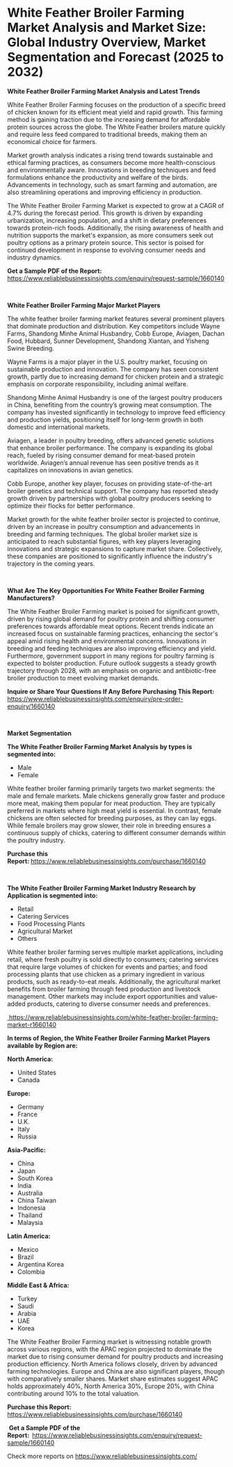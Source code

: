 <p><h1>White Feather Broiler Farming Market Analysis and Market Size: Global Industry Overview, Market Segmentation and Forecast (2025 to 2032)</h1></p><p><strong>White Feather Broiler Farming Market Analysis and Latest Trends</strong></p>
<p><p>White Feather Broiler Farming focuses on the production of a specific breed of chicken known for its efficient meat yield and rapid growth. This farming method is gaining traction due to the increasing demand for affordable protein sources across the globe. The White Feather broilers mature quickly and require less feed compared to traditional breeds, making them an economical choice for farmers.</p><p>Market growth analysis indicates a rising trend towards sustainable and ethical farming practices, as consumers become more health-conscious and environmentally aware. Innovations in breeding techniques and feed formulations enhance the productivity and welfare of the birds. Advancements in technology, such as smart farming and automation, are also streamlining operations and improving efficiency in production.</p><p>The White Feather Broiler Farming Market is expected to grow at a CAGR of 4.7% during the forecast period. This growth is driven by expanding urbanization, increasing population, and a shift in dietary preferences towards protein-rich foods. Additionally, the rising awareness of health and nutrition supports the market's expansion, as more consumers seek out poultry options as a primary protein source. This sector is poised for continued development in response to evolving consumer needs and industry dynamics.</p></p>
<p><strong>Get a Sample PDF of the Report:&nbsp;</strong> <a href="https://www.reliablebusinessinsights.com/enquiry/request-sample/1660140?utm_campaign=3043&utm_medium=2&utm_source=Github&utm_content=ia&utm_term=29032025&utm_id=white-feather-broiler-farming">https://www.reliablebusinessinsights.com/enquiry/request-sample/1660140</a></p>
<p>&nbsp;</p>
<p><strong>White Feather Broiler Farming Major Market Players</strong></p>
<p><p>The white feather broiler farming market features several prominent players that dominate production and distribution. Key competitors include Wayne Farms, Shandong Minhe Animal Husbandry, Cobb Europe, Aviagen, Dachan Food, Hubbard, Sunner Development, Shandong Xiantan, and Yisheng Swine Breeding. </p><p>Wayne Farms is a major player in the U.S. poultry market, focusing on sustainable production and innovation. The company has seen consistent growth, partly due to increasing demand for chicken protein and a strategic emphasis on corporate responsibility, including animal welfare.</p><p>Shandong Minhe Animal Husbandry is one of the largest poultry producers in China, benefiting from the country’s growing meat consumption. The company has invested significantly in technology to improve feed efficiency and production yields, positioning itself for long-term growth in both domestic and international markets.</p><p>Aviagen, a leader in poultry breeding, offers advanced genetic solutions that enhance broiler performance. The company is expanding its global reach, fueled by rising consumer demand for meat-based protein worldwide. Aviagen’s annual revenue has seen positive trends as it capitalizes on innovations in avian genetics.</p><p>Cobb Europe, another key player, focuses on providing state-of-the-art broiler genetics and technical support. The company has reported steady growth driven by partnerships with global poultry producers seeking to optimize their flocks for better performance.</p><p>Market growth for the white feather broiler sector is projected to continue, driven by an increase in poultry consumption and advancements in breeding and farming techniques. The global broiler market size is anticipated to reach substantial figures, with key players leveraging innovations and strategic expansions to capture market share. Collectively, these companies are positioned to significantly influence the industry's trajectory in the coming years.</p></p>
<p>&nbsp;</p>
<p><strong>What Are The Key Opportunities For White Feather Broiler Farming Manufacturers?</strong></p>
<p><p>The White Feather Broiler Farming market is poised for significant growth, driven by rising global demand for poultry protein and shifting consumer preferences towards affordable meat options. Recent trends indicate an increased focus on sustainable farming practices, enhancing the sector's appeal amid rising health and environmental concerns. Innovations in breeding and feeding techniques are also improving efficiency and yield. Furthermore, government support in many regions for poultry farming is expected to bolster production. Future outlook suggests a steady growth trajectory through 2028, with an emphasis on organic and antibiotic-free broiler production to meet evolving market demands.</p></p>
<p><strong>Inquire or Share Your Questions If Any Before Purchasing This Report:</strong> <a href="https://www.reliablebusinessinsights.com/enquiry/pre-order-enquiry/1660140?utm_campaign=3043&utm_medium=2&utm_source=Github&utm_content=ia&utm_term=29032025&utm_id=white-feather-broiler-farming">https://www.reliablebusinessinsights.com/enquiry/pre-order-enquiry/1660140</a></p>
<p>&nbsp;</p>
<p><strong>Market Segmentation</strong></p>
<p><strong>The White Feather Broiler Farming Market Analysis by types is segmented into:</strong></p>
<p><ul><li>Male</li><li>Female</li></ul></p>
<p><p>White feather broiler farming primarily targets two market segments: the male and female markets. Male chickens generally grow faster and produce more meat, making them popular for meat production. They are typically preferred in markets where high meat yield is essential. In contrast, female chickens are often selected for breeding purposes, as they can lay eggs. While female broilers may grow slower, their role in breeding ensures a continuous supply of chicks, catering to different consumer demands within the poultry industry.</p></p>
<p><strong>Purchase this Report:&nbsp;</strong><a href="https://www.reliablebusinessinsights.com/purchase/1660140?utm_campaign=3043&utm_medium=2&utm_source=Github&utm_content=ia&utm_term=29032025&utm_id=white-feather-broiler-farming">https://www.reliablebusinessinsights.com/purchase/1660140</a></p>
<p>&nbsp;</p>
<p><strong>The White Feather Broiler Farming Market Industry Research by Application is segmented into:</strong></p>
<p><ul><li>Retail</li><li>Catering Services</li><li>Food Processing Plants</li><li>Agricultural Market</li><li>Others</li></ul></p>
<p><p>White feather broiler farming serves multiple market applications, including retail, where fresh poultry is sold directly to consumers; catering services that require large volumes of chicken for events and parties; and food processing plants that use chicken as a primary ingredient in various products, such as ready-to-eat meals. Additionally, the agricultural market benefits from broiler farming through feed production and livestock management. Other markets may include export opportunities and value-added products, catering to diverse consumer needs and preferences.</p></p>
<p><a href="https://www.reliablebusinessinsights.com/white-feather-broiler-farming-market-r1660140?utm_campaign=3043&utm_medium=2&utm_source=Github&utm_content=ia&utm_term=29032025&utm_id=white-feather-broiler-farming">&nbsp;https://www.reliablebusinessinsights.com/white-feather-broiler-farming-market-r1660140</a></p>
<p><strong>In terms of Region, the White Feather Broiler Farming Market Players available by Region are:</strong></p>
<p>
    <p> <strong> North America: </strong>
        <ul>
            <li>United States</li>
            <li>Canada</li>
        </ul>
        </p> 
    <p> <strong> Europe: </strong>
        <ul>
            <li>Germany</li>
            <li>France</li>
            <li>U.K.</li>
            <li>Italy</li>
            <li>Russia</li>
        </ul>
        </p> 
    <p> <strong> Asia-Pacific: </strong>
        <ul>
            <li>China</li>
            <li>Japan</li>
            <li>South Korea</li>
            <li>India</li>
            <li>Australia</li>
            <li>China Taiwan</li>
            <li>Indonesia</li>
            <li>Thailand</li>
            <li>Malaysia</li>
        </ul>
        </p> 
    <p> <strong> Latin America: </strong>
        <ul>
            <li>Mexico</li>
            <li>Brazil</li>
            <li>Argentina Korea</li>
            <li>Colombia</li>
        </ul>
        </p> 
    <p> <strong> Middle East & Africa: </strong>
        <ul>
            <li>Turkey</li>
            <li>Saudi</li>
            <li>Arabia</li>
            <li>UAE</li>
            <li>Korea</li>
        </ul>
    </p>
    </p>
<p><p>The White Feather Broiler Farming market is witnessing notable growth across various regions, with the APAC region projected to dominate the market due to rising consumer demand for poultry products and increasing production efficiency. North America follows closely, driven by advanced farming technologies. Europe and China are also significant players, though with comparatively smaller shares. Market share estimates suggest APAC holds approximately 40%, North America 30%, Europe 20%, with China contributing around 10% to the total valuation.</p></p>
<p><strong>Purchase this Report: </strong><a href="https://www.reliablebusinessinsights.com/purchase/1660140?utm_campaign=3043&utm_medium=2&utm_source=Github&utm_content=ia&utm_term=29032025&utm_id=white-feather-broiler-farming">https://www.reliablebusinessinsights.com/purchase/1660140</a></p>
<p>&nbsp;<strong>Get a Sample PDF of the Report:&nbsp;&nbsp;</strong><a href="https://www.reliablebusinessinsights.com/enquiry/request-sample/1660140?utm_campaign=3043&utm_medium=2&utm_source=Github&utm_content=ia&utm_term=29032025&utm_id=white-feather-broiler-farming">https://www.reliablebusinessinsights.com/enquiry/request-sample/1660140</a></p>
<p><strong></strong></p>
<p>Check more reports on <a href="https://www.reliablebusinessinsights.com/?utm_campaign=3043&utm_medium=2&utm_source=Github&utm_content=ia&utm_term=29032025&utm_id=white-feather-broiler-farming">https://www.reliablebusinessinsights.com/</a></p>